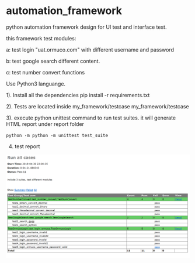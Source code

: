 # automation_framework

python automation framework design for UI test and interface test.

this framework test modules:

a: test login  "uat.ormuco.com" with different username and password

b: test google search different content.

c: test number convert functions

Use Python3 languange.

1). Install all the dependencies
    pip install -r requirements.txt

2). Tests are located inside my_framework/testcase
    my_framework/testcase

3). execute python unittest command to run test suites.
    it will generate HTML report under report folder

    python -m python -m unittest test_suite


4) test report 

![alt text](https://github.com/henrychang1413/python_selenium_framework/blob/master/report.png)

